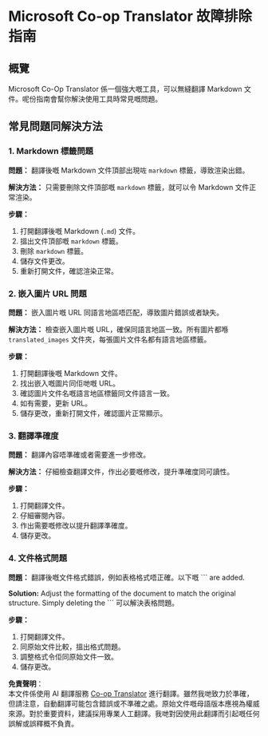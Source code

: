 <!--
CO_OP_TRANSLATOR_METADATA:
{
  "original_hash": "0788d7ebe4876c9be89132f48e09b26d",
  "translation_date": "2025-06-12T12:23:38+00:00",
  "source_file": "getting_started/troubleshooting.md",
  "language_code": "hk"
}
-->
# Microsoft Co-op Translator 故障排除指南

## 概覽  
Microsoft Co-Op Translator 係一個強大嘅工具，可以無縫翻譯 Markdown 文件。呢份指南會幫你解決使用工具時常見嘅問題。

## 常見問題同解決方法

### 1. Markdown 標籤問題  
**問題：** 翻譯後嘅 Markdown 文件頂部出現咗 `markdown` 標籤，導致渲染出錯。

**解決方法：** 只需要刪除文件頂部嘅 `markdown` 標籤，就可以令 Markdown 文件正常渲染。

**步驟：**  
1. 打開翻譯後嘅 Markdown (`.md`) 文件。  
2. 搵出文件頂部嘅 `markdown` 標籤。  
3. 刪除 `markdown` 標籤。  
4. 儲存文件更改。  
5. 重新打開文件，確認渲染正常。

### 2. 嵌入圖片 URL 問題  
**問題：** 嵌入圖片嘅 URL 同語言地區唔匹配，導致圖片錯誤或者缺失。

**解決方法：** 檢查嵌入圖片嘅 URL，確保同語言地區一致。所有圖片都喺 `translated_images` 文件夾，每張圖片文件名都有語言地區標籤。

**步驟：**  
1. 打開翻譯後嘅 Markdown 文件。  
2. 找出嵌入嘅圖片同佢哋嘅 URL。  
3. 確認圖片文件名嘅語言地區標籤同文件語言一致。  
4. 如有需要，更新 URL。  
5. 儲存更改，重新打開文件，確認圖片正常顯示。

### 3. 翻譯準確度  
**問題：** 翻譯內容唔準確或者需要進一步修改。

**解決方法：** 仔細檢查翻譯文件，作出必要嘅修改，提升準確度同可讀性。

**步驟：**  
1. 打開翻譯文件。  
2. 仔細審閱內容。  
3. 作出需要嘅修改以提升翻譯準確度。  
4. 儲存更改。

### 4. 文件格式問題  
**問題：** 翻譯後嘅文件格式錯誤，例如表格格式唔正確。以下嘅 ``` are added.

**Solution:** Adjust the formatting of the document to match the original structure. Simply deleting the ``` 可以解決表格問題。

**步驟：**  
1. 打開翻譯文件。  
2. 同原始文件比較，搵出格式問題。  
3. 調整格式令佢同原始文件一致。  
4. 儲存更改。

**免責聲明**：  
本文件係使用 AI 翻譯服務 [Co-op Translator](https://github.com/Azure/co-op-translator) 進行翻譯。雖然我哋致力於準確，但請注意，自動翻譯可能包含錯誤或不準確之處。原始文件嘅母語版本應視為權威來源。對於重要資料，建議採用專業人工翻譯。我哋對因使用此翻譯而引起嘅任何誤解或誤釋概不負責。